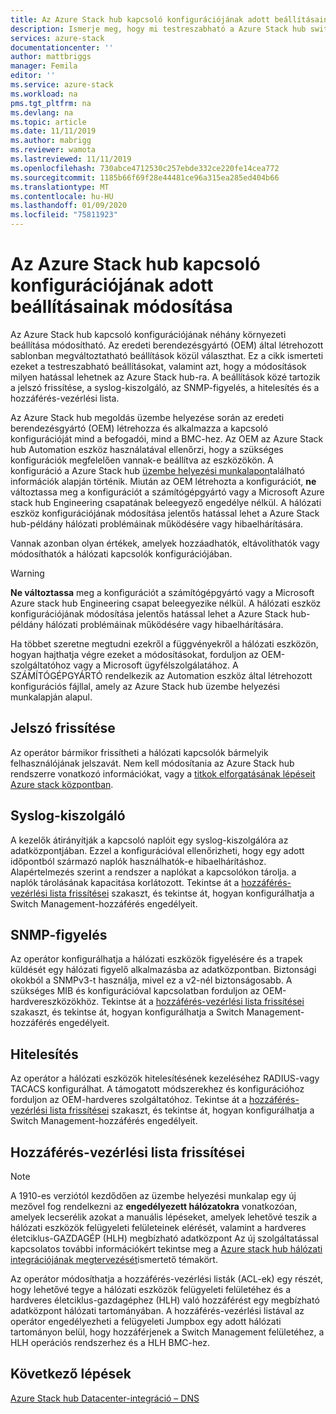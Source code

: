 ```yaml
---
title: Az Azure Stack hub kapcsoló konfigurációjának adott beállításainak módosítása | Microsoft Docs
description: Ismerje meg, hogy mi testreszabható a Azure Stack hub switch konfigurációjában. Miután az eredeti berendezésgyártó (OEM) létrehozta a konfigurációt, ne változtassa meg a SZÁMÍTÓGÉPGYÁRTÓ vagy a Microsoft Azure Stack hub Engineering csapat beleegyezike nélkül.
services: azure-stack
documentationcenter: ''
author: mattbriggs
manager: Femila
editor: ''
ms.service: azure-stack
ms.workload: na
pms.tgt_pltfrm: na
ms.devlang: na
ms.topic: article
ms.date: 11/11/2019
ms.author: mabrigg
ms.reviewer: wamota
ms.lastreviewed: 11/11/2019
ms.openlocfilehash: 730abce4712530c257ebde332ce220fe14cea772
ms.sourcegitcommit: 1185b66f69f28e44481ce96a315ea285ed404b66
ms.translationtype: MT
ms.contentlocale: hu-HU
ms.lasthandoff: 01/09/2020
ms.locfileid: "75811923"
---
```

#  <a name="modify-specific-settings-on-your-azure-stack-hub-switch-configuration"></a>Az Azure Stack hub kapcsoló konfigurációjának adott beállításainak módosítása

Az Azure Stack hub kapcsoló konfigurációjának néhány környezeti beállítása módosítható. Az eredeti berendezésgyártó (OEM) által létrehozott sablonban megváltoztatható beállítások közül választhat. Ez a cikk ismerteti ezeket a testreszabható beállításokat, valamint azt, hogy a módosítások milyen hatással lehetnek az Azure Stack hub-ra. A beállítások közé tartozik a jelszó frissítése, a syslog-kiszolgáló, az SNMP-figyelés, a hitelesítés és a hozzáférés-vezérlési lista. 

Az Azure Stack hub megoldás üzembe helyezése során az eredeti berendezésgyártó (OEM) létrehozza és alkalmazza a kapcsoló konfigurációját mind a befogadói, mind a BMC-hez. Az OEM az Azure Stack hub Automation eszköz használatával ellenőrzi, hogy a szükséges konfigurációk megfelelően vannak-e beállítva az eszközökön. A konfiguráció a Azure Stack hub [üzembe helyezési munkalapon](azure-stack-deployment-worksheet.md)található információk alapján történik. Miután az OEM létrehozta a konfigurációt, **ne** változtassa meg a konfigurációt a számítógépgyártó vagy a Microsoft Azure stack hub Engineering csapatának beleegyező engedélye nélkül. A hálózati eszköz konfigurációjának módosítása jelentős hatással lehet a Azure Stack hub-példány hálózati problémáinak működésére vagy hibaelhárítására.

Vannak azonban olyan értékek, amelyek hozzáadhatók, eltávolíthatók vagy módosíthatók a hálózati kapcsolók konfigurációjában.

>[!Warning]  
> **Ne változtassa** meg a konfigurációt a számítógépgyártó vagy a Microsoft Azure stack hub Engineering csapat beleegyezike nélkül. A hálózati eszköz konfigurációjának módosítása jelentős hatással lehet a Azure Stack hub-példány hálózati problémáinak működésére vagy hibaelhárítására.
>
> Ha többet szeretne megtudni ezekről a függvényekről a hálózati eszközön, hogyan hajthatja végre ezeket a módosításokat, forduljon az OEM-szolgáltatóhoz vagy a Microsoft ügyfélszolgálatához. A SZÁMÍTÓGÉPGYÁRTÓ rendelkezik az Automation eszköz által létrehozott konfigurációs fájllal, amely az Azure Stack hub üzembe helyezési munkalapján alapul. 

## <a name="password-update"></a>Jelszó frissítése

Az operátor bármikor frissítheti a hálózati kapcsolók bármelyik felhasználójának jelszavát. Nem kell módosítania az Azure Stack hub rendszerre vonatkozó információkat, vagy a [titkok elforgatásának lépéseit Azure stack központban](azure-stack-rotate-secrets.md).

## <a name="syslog-server"></a>Syslog-kiszolgáló

A kezelők átirányítják a kapcsoló naplóit egy syslog-kiszolgálóra az adatközpontjában. Ezzel a konfigurációval ellenőrizheti, hogy egy adott időpontból származó naplók használhatók-e hibaelhárításhoz. Alapértelmezés szerint a rendszer a naplókat a kapcsolókon tárolja. a naplók tárolásának kapacitása korlátozott. Tekintse át a [hozzáférés-vezérlési lista frissítései](#access-control-list-updates) szakaszt, és tekintse át, hogyan konfigurálhatja a Switch Management-hozzáférés engedélyeit.

## <a name="snmp-monitoring"></a>SNMP-figyelés

Az operátor konfigurálhatja a hálózati eszközök figyelésére és a trapek küldését egy hálózati figyelő alkalmazásba az adatközpontban. Biztonsági okokból a SNMPv3-t használja, mivel ez a v2-nél biztonságosabb. A szükséges MIB és konfigurációval kapcsolatban forduljon az OEM-hardvereszközökhöz. Tekintse át a [hozzáférés-vezérlési lista frissítései](#access-control-list-updates) szakaszt, és tekintse át, hogyan konfigurálhatja a Switch Management-hozzáférés engedélyeit.

## <a name="authentication"></a>Hitelesítés

Az operátor a hálózati eszközök hitelesítésének kezeléséhez RADIUS-vagy TACACS konfigurálhat. A támogatott módszerekhez és konfigurációhoz forduljon az OEM-hardveres szolgáltatóhoz.  Tekintse át a [hozzáférés-vezérlési lista frissítései](#access-control-list-updates) szakaszt, és tekintse át, hogyan konfigurálhatja a Switch Management-hozzáférés engedélyeit.

## <a name="access-control-list-updates"></a>Hozzáférés-vezérlési lista frissítései

> [!NOTE]
> A 1910-es verziótól kezdődően az üzembe helyezési munkalap egy új mezővel fog rendelkezni az **engedélyezett hálózatokra** vonatkozóan, amelyek lecserélik azokat a manuális lépéseket, amelyek lehetővé teszik a hálózati eszközök felügyeleti felületeinek elérését, valamint a hardveres életciklus-GAZDAGÉP (HLH) megbízható adatközpont Az új szolgáltatással kapcsolatos további információkért tekintse meg a [Azure stack hub hálózati integrációjának megtervezését](azure-stack-network.md#permitted-networks)ismertető témakört.

Az operátor módosíthatja a hozzáférés-vezérlési listák (ACL-ek) egy részét, hogy lehetővé tegye a hálózati eszközök felügyeleti felületéhez és a hardveres életciklus-gazdagéphez (HLH) való hozzáférést egy megbízható adatközpont hálózati tartományában. A hozzáférés-vezérlési listával az operátor engedélyezheti a felügyeleti Jumpbox egy adott hálózati tartományon belül, hogy hozzáférjenek a Switch Management felületéhez, a HLH operációs rendszerhez és a HLH BMC-hez.

## <a name="next-steps"></a>Következő lépések

[Azure Stack hub Datacenter-integráció – DNS](azure-stack-integrate-dns.md)
